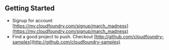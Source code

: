 ## Getting Started

- Signup for account [https://my.cloudfoundry.com/signup/march_madness](https://my.cloudfoundry.com/signup/march_madness)
- Find a good project to push. Checkout [http://github.com/cloudfoundry-samples](http://github.com/cloudfoundry-samples)